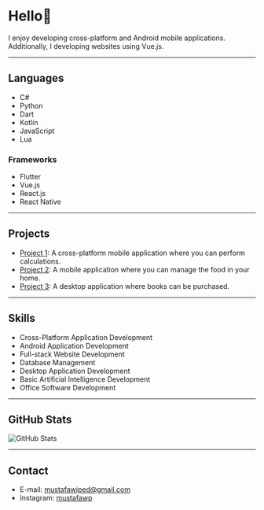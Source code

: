 # Hello👋

I enjoy developing cross-platform and Android mobile applications. Additionally, I developing websites using Vue.js.

---

## Languages

- C#
- Python
- Dart
- Kotlin
- JavaScript
- Lua

### Frameworks

- Flutter
- Vue.js
- React.js
- React Native

---

## Projects

- [Project 1](https://github.com/mustafawp/CalculatorTool): A cross-platform mobile application where you can perform calculations.
- [Project 2](https://github.com/mustafawp/MarketApp): A mobile application where you can manage the food in your home.
- [Project 3](https://github.com/mustafawp/BookSalesApp): A desktop application where books can be purchased.

---

## Skills

- Cross-Platform Application Development
- Android Application Development
- Full-stack Website Development
- Database Management
- Desktop Application Development
- Basic Artificial Intelligence Development
- Office Software Development

---

<!-- GitHub İstatistikleri -->
## GitHub Stats

![GitHub Stats]([https://example.com/github-stats](https://github-readme-stats.vercel.app/api?username=mustafawp&theme=dark&show_icons=true))

---

## Contact

- E-mail: [mustafawiped@gmail.com](mailto:mustafawiped@gmail.com)
- Instagram: [mustafawp](https://www.instagram.com/mustafawiped)
